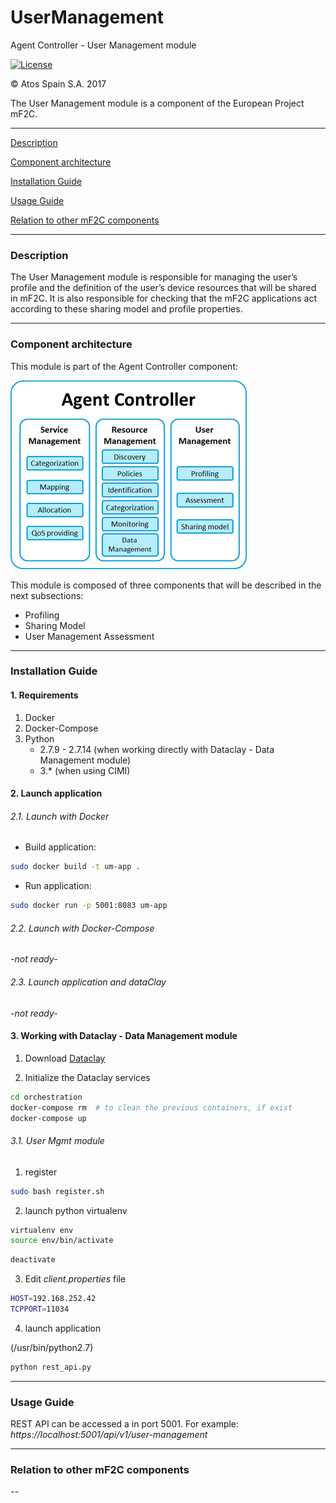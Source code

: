 # UserManagement
Agent Controller - User Management module

[![License](https://img.shields.io/badge/License-Apache%202.0-blue.svg)](https://opensource.org/licenses/Apache-2.0)

&copy; Atos Spain S.A. 2017

The User Management module is a component of the European Project mF2C.

-----------------------

[Description](#description)

[Component architecture](#component-architecture)

[Installation Guide](#installation-guide)

[Usage Guide](#usage-guide)

[Relation to other mF2C components](#relation-to-other-mf2c-components)

-----------------------

### Description

The User Management module is responsible for managing the user’s profile and the definition of the user’s device resources that will be shared in mF2C.
It is also responsible for checking that the mF2C applications act according to these sharing model and profile properties.

-----------------------

### Component architecture

This module is part of the Agent Controller component:

![Agent Controller](resources/ac.png)

This module is composed of three components that will be described in the next subsections:
- Profiling
- Sharing Model
- User Management Assessment

-----------------------

### Installation Guide

#### 1. Requirements

1. Docker
2. Docker-Compose
3. Python
    - 2.7.9 - 2.7.14 (when working directly with Dataclay - Data Management module)
    - 3.* (when using CIMI)

#### 2. Launch application

###### 2.1. Launch with Docker

- Build application:

```bash
sudo docker build -t um-app .
```

- Run application:

```bash
sudo docker run -p 5001:8083 um-app
```

###### 2.2. Launch with Docker-Compose

_-not ready-_

###### 2.3. Launch application and dataClay

_-not ready-_


#### 3. Working with Dataclay - Data Management module

1. Download [Dataclay](https://github.com/mF2C/dataClay)

2. Initialize the Dataclay services

```bash
cd orchestration
docker-compose rm  # to clean the previous containers, if exist
docker-compose up
```

###### 3.1. User Mgmt module

1. register

```bash
sudo bash register.sh
```

2. launch python virtualenv

```bash
virtualenv env
source env/bin/activate
```

```bash
deactivate
```

3. Edit _client.properties_ file

```bash
HOST=192.168.252.42
TCPPORT=11034
```

4. launch application

(/usr/bin/python2.7)

```bash
python rest_api.py
```


-----------------------

### Usage Guide

REST API can be accessed a in port 5001. For example:
_https://localhost:5001/api/v1/user-management_



-----------------------

### Relation to other mF2C components

_--_
